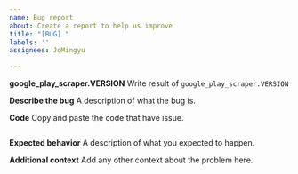 ```yaml
---
name: Bug report
about: Create a report to help us improve
title: "[BUG] "
labels: ''
assignees: JoMingyu

---
```


**google_play_scraper.VERSION**
Write result of `google_play_scraper.VERSION`

**Describe the bug**
A description of what the bug is.

**Code**
Copy and paste the code that have issue.

```
```

**Expected behavior**
A description of what you expected to happen.

**Additional context**
Add any other context about the problem here.
